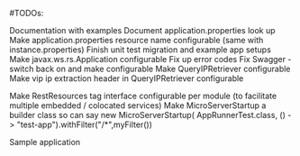 #TODOs:

Documentation with examples
Document application.properties look up
Make application.properties resource name configurable (same with instance.properties)
Finish unit test migration and example app setups
Make javax.ws.rs.Application configurable
Fix up error codes
Fix Swagger - switch back on and make configurable
Make QueryIPRetriever configurable
Make vip ip extraction header in QueryIPRetriever configurable

Make RestResources tag interface configurable per module  (to facilitate multiple embedded / colocated services)
Make MicroServerStartup a builder class so can say
		new MicroServerStartup( AppRunnerTest.class, () -> "test-app").withFilter("/*",myFilter())

 
Sample application
